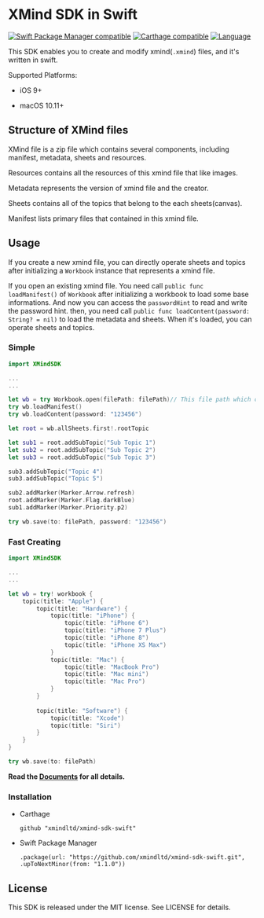 # XMind SDK in Swift

[![Swift Package Manager compatible](https://img.shields.io/badge/Swift%20Package%20Manager-compatible-brightgreen.svg)](https://github.com/apple/swift-package-manager)
[![Carthage compatible](https://img.shields.io/badge/Carthage-compatible-4BC51D.svg?style=flat)](https://github.com/Carthage/Carthage)
[![Language](https://img.shields.io/badge/language-Swift-orange.svg)]()

This SDK enables you to create and modify xmind(`.xmind`) files, and it's written in swift.

Supported Platforms:

- iOS 9+

- macOS 10.11+

  

## Structure of XMind files

XMind file is a zip file which contains several components, including manifest, metadata, sheets and resources.

Resources contains all the resources of this xmind file that like images.

Metadata represents the version of xmind file and the creator.

Sheets contains all of the topics that belong to the each sheets(canvas).

Manifest lists primary files that contained in this xmind file.



## Usage

If you create a new xmind file, you can directly operate sheets and topics after initializing a `Workbook` instance that represents a xmind file.

If you open an existing xmind file. You need call `public func loadManifest()` of `Workbook` after initializing a workbook to load some base informations. And now you can access the `passwordHint` to read and write the password hint. then, you need call `public func loadContent(password: String? = nil)` to load the metadata and sheets. When it's loaded, you can operate sheets and topics.



### Simple

```swift
import XMindSDK

...
...

let wb = try Workbook.open(filePath: filePath)// This file path which contains an existing xmind file.
try wb.loadManifest()
try wb.loadContent(password: "123456")

let root = wb.allSheets.first!.rootTopic

let sub1 = root.addSubTopic("Sub Topic 1")
let sub2 = root.addSubTopic("Sub Topic 2")
let sub3 = root.addSubTopic("Sub Topic 3")

sub3.addSubTopic("Topic 4")
sub3.addSubTopic("Topic 5")

sub2.addMarker(Marker.Arrow.refresh)
root.addMarker(Marker.Flag.darkBlue)
sub1.addMarker(Marker.Priority.p2)

try wb.save(to: filePath, password: "123456")
```


### Fast Creating

```swift
import XMindSDK

...
...

let wb = try! workbook {
    topic(title: "Apple") {
        topic(title: "Hardware") {
            topic(title: "iPhone") {
                topic(title: "iPhone 6")
                topic(title: "iPhone 7 Plus")
                topic(title: "iPhone 8")
                topic(title: "iPhone XS Max")
            }
            topic(title: "Mac") {
                topic(title: "MacBook Pro")
                topic(title: "Mac mini")
                topic(title: "Mac Pro")
            }
        }
        
        topic(title: "Software") {
            topic(title: "Xcode")
            topic(title: "Siri")
        }
    }
}

try wb.save(to: filePath)
```



**Read the [Documents](doc/main.md) for all details.**



### Installation

- Carthage

  ```
  github "xmindltd/xmind-sdk-swift"
  ```

- Swift Package Manager

  ```
  .package(url: "https://github.com/xmindltd/xmind-sdk-swift.git", .upToNextMinor(from: "1.1.0"))
  ```



## License

This SDK is released under the MIT license. See LICENSE for details.
